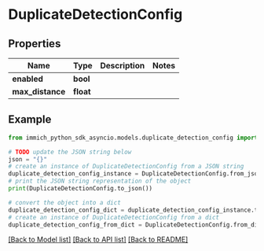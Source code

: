 # DuplicateDetectionConfig


## Properties

Name | Type | Description | Notes
------------ | ------------- | ------------- | -------------
**enabled** | **bool** |  | 
**max_distance** | **float** |  | 

## Example

```python
from immich_python_sdk_asyncio.models.duplicate_detection_config import DuplicateDetectionConfig

# TODO update the JSON string below
json = "{}"
# create an instance of DuplicateDetectionConfig from a JSON string
duplicate_detection_config_instance = DuplicateDetectionConfig.from_json(json)
# print the JSON string representation of the object
print(DuplicateDetectionConfig.to_json())

# convert the object into a dict
duplicate_detection_config_dict = duplicate_detection_config_instance.to_dict()
# create an instance of DuplicateDetectionConfig from a dict
duplicate_detection_config_from_dict = DuplicateDetectionConfig.from_dict(duplicate_detection_config_dict)
```
[[Back to Model list]](../README.md#documentation-for-models) [[Back to API list]](../README.md#documentation-for-api-endpoints) [[Back to README]](../README.md)



